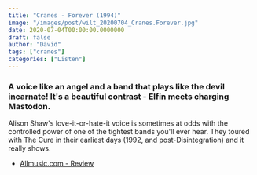 ```yaml
---
title: "Cranes - Forever (1994)"
image: "/images/post/wilt_20200704_Cranes.Forever.jpg"
date: 2020-07-04T00:00:00.0000000
draft: false
author: "David"
tags: ["cranes"]
categories: ["Listen"]
---
```

### A voice like an angel and a band that plays like the devil incarnate! It's a beautiful contrast - Elfin meets charging Mastodon.   
  
Alison Shaw's love-it-or-hate-it voice is sometimes at odds with the controlled power of one of the tightest bands you'll ever hear. They toured with The Cure in their earliest days (1992, and post-Disintegration) and it really shows.   

-  [Allmusic.com - Review](https://www.allmusic.com/album/loved-mw0000626415)